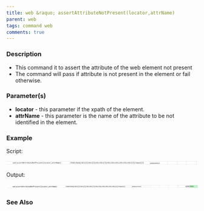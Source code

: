 ```yaml
---
title: web &raquo; assertAttributeNotPresent(locator,attrName)
parent: web
tags: command web
comments: true
---
```


### Description

*   This command it to assert the attribute of the web element not present
*   The command will pass if attribute is not present in the element or fail otherwise.

### Parameter(s)

-  **locator** - this parameter if the xpath of the element.
-  **attrName** - this parameter is the name of the attribute to be not identified in the element.

### Example

Script:

![](image/assertAttributeNotPresent_01.png)

Output:

![](image/assertAttributeNotPresent_02.png)

### See Also